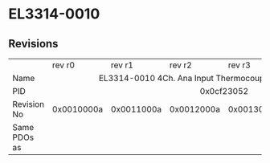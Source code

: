 # EL3314-0010

## Revisions
<table>
<tr>
<td></td>
<td>rev r0</td>
<td>rev r1</td>
<td>rev r2</td>
<td>rev r3</td>
<td>rev r4</td>
<td>rev r5</td>
</tr>
<tr>
<td>Name</td>
<td colspan=6 align="center">EL3314-0010 4Ch. Ana Input Thermocouple (TC), High Precision</td>
</tr>
<tr>
<td>PID</td>
<td colspan=6 align="center">0x0cf23052</td>
</tr>
<tr>
<td>Revision No</td>
<td>0x0010000a</td>
<td>0x0011000a</td>
<td>0x0012000a</td>
<td>0x0013000a</td>
<td>0x0014000a</td>
<td>0x0015000a</td>
</tr>
<tr>
<td>Same PDOs as</td>
<td colspan=4 align="center"></td>
<td colspan=2 align="center"><a href="EL3314-0030.md">EL3314-0030 rev r5</a></td>
</tr>
</table>
